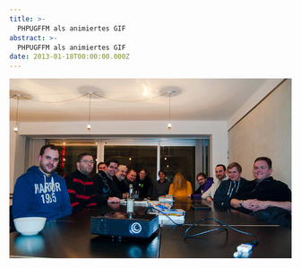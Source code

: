 ```yaml
---
title: >-
  PHPUGFFM als animiertes GIF
abstract: >-
  PHPUGFFM als animiertes GIF
date: 2013-01-18T00:00:00.000Z
---
```


![PHPUGFFM als animiertes GIF](../media/phpugffm-als-animiertes-gif/phpugffm-2013-01-18.gif)
